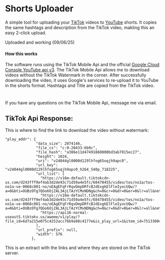 # Shorts Uploader

A simple tool for uploading your [TikTok](https://tiktok.com) videos to [YouTube](https://youtube.com) shorts. It copies the same hashtags and description from the TikTok video, makling this an easy 2-click upload.

Uploaded and working (09/06/25)

#### How this works
The software runs using the TikTok Mobile Api and the official [Google Cloud Console YouTube api v3](https://console.cloud.google.com/apis/library/youtube.googleapis.com?hl=de&pli=1&inv=1&invt=AbzrcQ). The TikTok Mobile Api allows me to download videos without the TikTok Watermark in the corner. After successfully downloading the video, it uses Google's services to re-upload it to YouTube in the shorts format. Hashtags and Title are copied from the TikTok video.

#

If you have any questions on the TikTok Mobile Api, message me via email.

## TikTok Api Response:

This is where to find the link to download the video without watermark:

```
"play_addr": {
              "data_size": 2074146,
              "file_cs": "c:0-20433-6b9c",
              "file_hash": "a386e11d47491860000bd3ab7015ec27",
              "height": 1024,
              "uri": "v24044gl0000d129lhfog65oqjh9apc0",
              "url_key": "v24044gl0000d129lhfog65oqjh9apc0_h264_540p_718225",
              "url_list": [
                "https://v16m-default.tiktokcdn-us.com/d243fff9ef4ab3d2de93c71d59a4e5fc/68478455/video/tos/no1a/tos-no1a-ve-0068c001-no/oEAgEFqFrRqvDmpDRfcBJdExgkElFleIyocUQw/?a=0&bti=OUBzOTg7QGo6OjZAL3AjLTAzYCMxNDNg&ch=0&cr=0&dr=0&er=0&lr=all&net=0&cd=0%7C0%7C0%7C0&cv=1&br=1402&bt=701&cs=0&ds=6&ft=H3NijvhlQ3pUxqGK2.0cF5j_YlgID5Q1GbKYwGZp8Z4ka&mime_type=video_mp4&qs=5&rc=aDo3O2RlOmY1NWY6aDRkZ0BpM3M8bXI5cms8NDMzbzczNUA0LmA2NjNgXjIxMi0yLzQzYSNgXmVuMmRjaS9hLS1kMTFzcw%3D%3D&vvpl=1&l=20250609190254E43705B42EE24C03C9CC&btag=e000b8000",
                "https://v16m-default.tiktokcdn-us.com/d243fff9ef4ab3d2de93c71d59a4e5fc/68478455/video/tos/no1a/tos-no1a-ve-0068c001-no/oEAgEFqFrRqvDmpDRfcBJdExgkElFleIyocUQw/?a=0&bti=OUBzOTg7QGo6OjZAL3AjLTAzYCMxNDNg&ch=0&cr=0&dr=0&er=0&lr=all&net=0&cd=0%7C0%7C0%7C0&cv=1&br=1402&bt=701&cs=0&ds=6&ft=H3NijvhlQ3pUxqGK2.0cF5j_YlgID5Q1GbKYwGZp8Z4ka&mime_type=video_mp4&qs=5&rc=aDo3O2RlOmY1NWY6aDRkZ0BpM3M8bXI5cms8NDMzbzczNUA0LmA2NjNgXjIxMi0yLzQzYSNgXmVuMmRjaS9hLS1kMTFzcw%3D%3D&vvpl=1&l=20250609190254E43705B42EE24C03C9CC&btag=e000b8000",
                "https://api16-normal-useast5.tiktokv.us/aweme/v1/play/?file_id=6d7a215e075c4252acc76b9a98c4177e&is_play_url=1&item_id=7513300401999858966&line=0&signaturev3=dmlkZW9faWQ7ZmlsZV9pZDtpdGVtX2lkLmQ3NWNiN2Y1ZjZmZTkwOGFhMzNhODdjZTNjM2IzMjg2&source=AWEME_DETAIL&video_id=v24044gl0000d129lhfog65oqjh9apc0"
              ],
              "url_prefix": null,
              "width": 576
            },
```
This is an extract with the links and where they are stored on the TikTok server.
